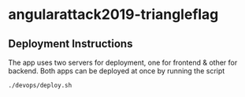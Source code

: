 # angularattack2019-triangleflag

## Deployment Instructions

The app uses two servers for deployment, one for frontend & other for backend.
Both apps can be deployed at once by running the script 

```
./devops/deploy.sh
```
